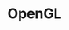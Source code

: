 ---
title: OpenGL
description: Covers rendering topics, shaders, and how CometEngine uses OpenGL.
image:

# Badge style
style:
    background: "#2a9d8f"
    color: "#fff"
---